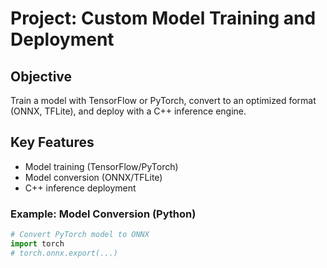 # Project: Custom Model Training and Deployment

## Objective
Train a model with TensorFlow or PyTorch, convert to an optimized format (ONNX, TFLite), and deploy with a C++ inference engine.

## Key Features
- Model training (TensorFlow/PyTorch)
- Model conversion (ONNX/TFLite)
- C++ inference deployment

### Example: Model Conversion (Python)
```python
# Convert PyTorch model to ONNX
import torch
# torch.onnx.export(...)
```
